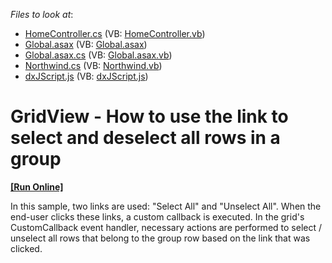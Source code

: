 <!-- default file list -->
*Files to look at*:

* [HomeController.cs](./CS/MvcApp_Q398100/Controllers/HomeController.cs) (VB: [HomeController.vb](./VB/MvcApp_Q398100/Controllers/HomeController.vb))
* [Global.asax](./CS/MvcApp_Q398100/Global.asax) (VB: [Global.asax](./VB/MvcApp_Q398100/Global.asax))
* [Global.asax.cs](./CS/MvcApp_Q398100/Global.asax.cs) (VB: [Global.asax.vb](./VB/MvcApp_Q398100/Global.asax.vb))
* [Northwind.cs](./CS/MvcApp_Q398100/Models/Northwind.cs) (VB: [Northwind.vb](./VB/MvcApp_Q398100/Models/Northwind.vb))
* [dxJScript.js](./CS/MvcApp_Q398100/Scripts/dxJScript.js) (VB: [dxJScript.js](./VB/MvcApp_Q398100/Scripts/dxJScript.js))
<!-- default file list end -->
# GridView - How to use the link to select and deselect all rows in a group
<!-- run online -->
**[[Run Online]](https://codecentral.devexpress.com/e3989/)**
<!-- run online end -->


<p>In this sample, two links are used: "Select All" and "Unselect All". When the end-user clicks these links, a custom callback is executed. In the grid's CustomCallback event handler, necessary actions are performed to select / unselect all rows that belong to the group row based on the link that was clicked.</p>

<br/>



